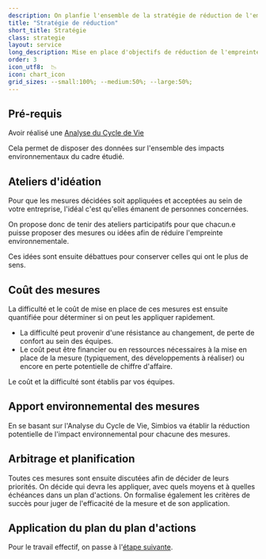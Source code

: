 ```yaml
---
description: On planfie l'ensemble de la stratégie de réduction de l'empreinte environnementale
title: "Stratégie de réduction"
short_title: Stratégie
class: strategie
layout: service
long_description: Mise en place d'objectifs de réduction de l'empreinte environnementale ainsi que d'un plan d'actions à mener pour y parvenir.
order: 3
icon_utf8:  📉
icon: chart_icon
grid_sizes: --small:100%; --medium:50%; --large:50%;
---
```


## Pré-requis
Avoir réalisé une [Analyse du Cycle de Vie](/services/analyse_cycle_vie.html)

Cela permet de disposer des données sur l'ensemble des impacts environnementaux du cadre étudié.

## Ateliers d'idéation

Pour que les mesures décidées soit appliquées et acceptées au sein de votre entreprise, l'idéal c'est qu'elles émanent de personnes concernées.

On propose donc de tenir des ateliers participatifs pour que chacun.e puisse proposer des mesures ou idées afin de réduire l'empreinte environnementale.

Ces idées sont ensuite débattues pour conserver celles qui ont le plus de sens. 

## Coût des mesures

La difficulté et le coût de mise en place de ces mesures est ensuite quantifiée pour déterminer si on peut les appliquer rapidement.
- La difficulté peut provenir d'une résistance au changement, de perte de confort au sein des équipes.
- Le coût peut être financier ou en ressources nécessaires à la mise en place de la mesure (typiquement, des développements à réaliser) ou encore en perte potentielle de chiffre d'affaire.

Le coût et la difficulté sont établis par vos équipes.

## Apport environnemental des mesures

En se basant sur l'Analyse du Cycle de Vie, Simbios va établir la réduction potentielle de l'impact environnemental pour chacune des mesures.

## Arbitrage et planification

Toutes ces mesures sont ensuite discutées afin de décider de leurs priorités. On décide qui devra les appliquer, avec quels moyens et à quelles échéances dans un plan d'actions.
On formalise également les critères de succès pour juger de l'efficacité de la mesure et de son application.

## Application du plan du plan d'actions

Pour le travail effectif, on passe à l'[étape suivante](/services/actions_reduction.html).